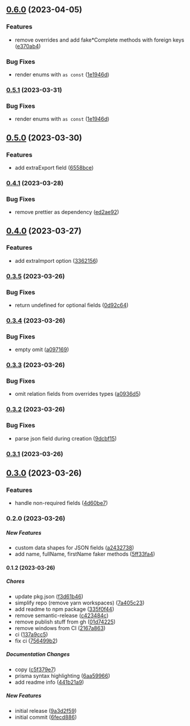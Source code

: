 ## [0.6.0](https://github.com/luisrudge/prisma-generator-fake-data/compare/v0.5.0...v0.6.0) (2023-04-05)

### Features

- remove overrides and add fake\*Complete methods with foreign keys ([e370ab4](https://github.com/luisrudge/prisma-generator-fake-data/commit/e370ab4d42a505a72bb5290a6ef8dbd00813febc))

### Bug Fixes

- render enums with `as const` ([1e1946d](https://github.com/luisrudge/prisma-generator-fake-data/commit/1e1946d35fcb150256432344688261ac95109277))

### [0.5.1](https://github.com/luisrudge/prisma-generator-fake-data/compare/v0.5.0...v0.5.1) (2023-03-31)

### Bug Fixes

- render enums with `as const` ([1e1946d](https://github.com/luisrudge/prisma-generator-fake-data/commit/1e1946d35fcb150256432344688261ac95109277))

## [0.5.0](https://github.com/luisrudge/prisma-generator-fake-data/compare/v0.4.1...v0.5.0) (2023-03-30)

### Features

- add extraExport field ([6558bce](https://github.com/luisrudge/prisma-generator-fake-data/commit/6558bcef6cb6877409bdf660505bc8487ec57613))

### [0.4.1](https://github.com/luisrudge/prisma-generator-fake-data/compare/v0.4.0...v0.4.1) (2023-03-28)

### Bug Fixes

- remove prettier as dependency ([ed2ae92](https://github.com/luisrudge/prisma-generator-fake-data/commit/ed2ae92a39ec8a0141d270d5f60fd9d472de5ff3))

## [0.4.0](https://github.com/luisrudge/prisma-generator-fake-data/compare/v0.3.5...v0.4.0) (2023-03-27)

### Features

- add extraImport option ([3362156](https://github.com/luisrudge/prisma-generator-fake-data/commit/3362156c9866acd2fb76d9987b3121eddde35ab7))

### [0.3.5](https://github.com/luisrudge/prisma-generator-fake-data/compare/v0.3.4...v0.3.5) (2023-03-26)

### Bug Fixes

- return undefined for optional fields ([0d92c64](https://github.com/luisrudge/prisma-generator-fake-data/commit/0d92c6401b018830f4b9057c1f4e5144c2c9334a))

### [0.3.4](https://github.com/luisrudge/prisma-generator-fake-data/compare/v0.3.3...v0.3.4) (2023-03-26)

### Bug Fixes

- empty omit ([a097169](https://github.com/luisrudge/prisma-generator-fake-data/commit/a097169cc1639d4b1cf22a1ce218a0ed938410b3))

### [0.3.3](https://github.com/luisrudge/prisma-generator-fake-data/compare/v0.3.2...v0.3.3) (2023-03-26)

### Bug Fixes

- omit relation fields from overrides types ([a0936d5](https://github.com/luisrudge/prisma-generator-fake-data/commit/a0936d5270f6a15a9cf525d9b97ab78db631af70))

### [0.3.2](https://github.com/luisrudge/prisma-generator-fake-data/compare/v0.3.1...v0.3.2) (2023-03-26)

### Bug Fixes

- parse json field during creation ([9dcbf15](https://github.com/luisrudge/prisma-generator-fake-data/commit/9dcbf15b3b10ecbf090fff7f67df68e204da92a7))

### [0.3.1](https://github.com/luisrudge/prisma-generator-fake-data/compare/v0.3.0...v0.3.1) (2023-03-26)

## [0.3.0](https://github.com/luisrudge/prisma-generator-fake-data/compare/v0.2.0...v0.3.0) (2023-03-26)

### Features

- handle non-required fields ([4d60be7](https://github.com/luisrudge/prisma-generator-fake-data/commit/4d60be7ce259113157c3eba208ce5f986d5de738))

### 0.2.0 (2023-03-26)

##### New Features

- custom data shapes for JSON fields ([a2432738](https://github.com/luisrudge/prisma-generator-fake-data/commit/a24327385e886ed59ba6005b04380d9f8e439a1d))
- add name, fullName, firstName faker methods ([5ff33fa4](https://github.com/luisrudge/prisma-generator-fake-data/commit/5ff33fa48f66bbdc6c310831bedd1f76292c1274))

#### 0.1.2 (2023-03-26)

##### Chores

- update pkg.json ([f3d61b46](https://github.com/luisrudge/prisma-generator-fake-data/commit/f3d61b46b0730fa080c74100135916df4a5a9614))
- simplify repo (remove yarn workspaces) ([7a405c23](https://github.com/luisrudge/prisma-generator-fake-data/commit/7a405c239c0ac52b7d345d7f4a2f6da008d1fd37))
- add readme to npm package ([335f0f44](https://github.com/luisrudge/prisma-generator-fake-data/commit/335f0f44070224360fbf6a40762b786b984763ba))
- remove semantic-release ([c423484c](https://github.com/luisrudge/prisma-generator-fake-data/commit/c423484c4cd0be4bd20a01b7fdccb20c7b6febab))
- remove publish stuff from gh ([01d74225](https://github.com/luisrudge/prisma-generator-fake-data/commit/01d74225bb0207a301167cef067900496424c353))
- remove windows from CI ([2167a863](https://github.com/luisrudge/prisma-generator-fake-data/commit/2167a8637dc01fd12af673c2b74baa6d7dee3d25))
- ci ([137a9cc5](https://github.com/luisrudge/prisma-generator-fake-data/commit/137a9cc5fc641972b6aca3cb3f0cc985c7a5662a))
- fix ci ([756499b2](https://github.com/luisrudge/prisma-generator-fake-data/commit/756499b24741d842a7e82a69d76dbb0f74bf3ff4))

##### Documentation Changes

- copy ([c5f379e7](https://github.com/luisrudge/prisma-generator-fake-data/commit/c5f379e78a26215efd5037f4f50db4441a956da7))
- prisma syntax highlighting ([6aa59966](https://github.com/luisrudge/prisma-generator-fake-data/commit/6aa5996642bdc017452349729b92de40a40a1691))
- add readme info ([441b21a9](https://github.com/luisrudge/prisma-generator-fake-data/commit/441b21a93bdb1ab8e9073098f7234eadaec89e09))

##### New Features

- initial release ([9a3d2f59](https://github.com/luisrudge/prisma-generator-fake-data/commit/9a3d2f59d585dbf1d67612207bb9a7d5ac2368d1))
- initial commit ([6fecd886](https://github.com/luisrudge/prisma-generator-fake-data/commit/6fecd8861a5a0fc8964f21c9b882e4a4cdf411a8))
